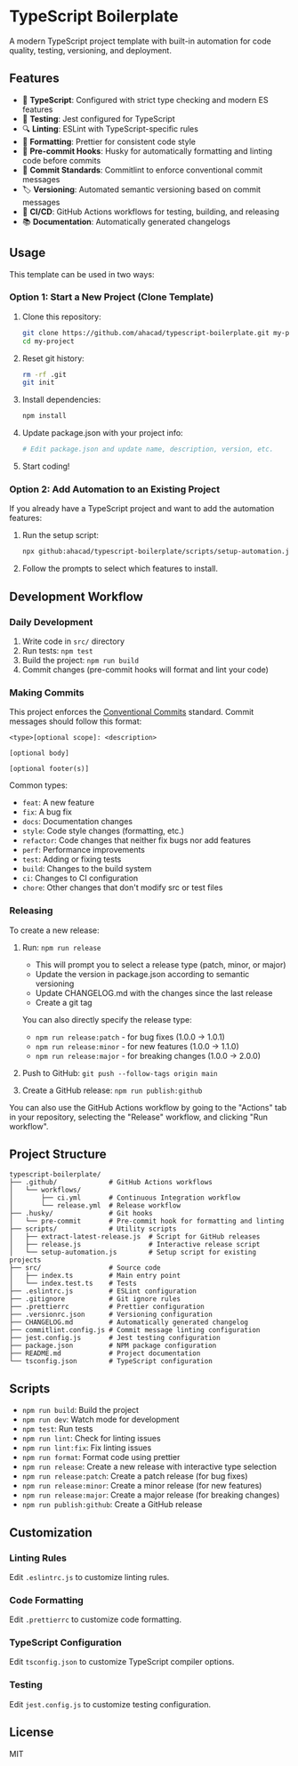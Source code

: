 # TypeScript Boilerplate

A modern TypeScript project template with built-in automation for code quality, testing, versioning, and deployment.

## Features

- 🔷 **TypeScript**: Configured with strict type checking and modern ES features
- 🧪 **Testing**: Jest configured for TypeScript
- 🔍 **Linting**: ESLint with TypeScript-specific rules
- 💅 **Formatting**: Prettier for consistent code style
- 🧹 **Pre-commit Hooks**: Husky for automatically formatting and linting code before commits
- 📝 **Commit Standards**: Commitlint to enforce conventional commit messages
- 🏷️ **Versioning**: Automated semantic versioning based on commit messages
- 🚀 **CI/CD**: GitHub Actions workflows for testing, building, and releasing
- 📚 **Documentation**: Automatically generated changelogs

## Usage

This template can be used in two ways:

### Option 1: Start a New Project (Clone Template)

1. Clone this repository:

   ```bash
   git clone https://github.com/ahacad/typescript-boilerplate.git my-project
   cd my-project
   ```

2. Reset git history:

   ```bash
   rm -rf .git
   git init
   ```

3. Install dependencies:

   ```bash
   npm install
   ```

4. Update package.json with your project info:

   ```bash
   # Edit package.json and update name, description, version, etc.
   ```

5. Start coding!

### Option 2: Add Automation to an Existing Project

If you already have a TypeScript project and want to add the automation features:

1. Run the setup script:

   ```bash
   npx github:ahacad/typescript-boilerplate/scripts/setup-automation.js
   ```

2. Follow the prompts to select which features to install.

## Development Workflow

### Daily Development

1. Write code in `src/` directory
2. Run tests: `npm test`
3. Build the project: `npm run build`
4. Commit changes (pre-commit hooks will format and lint your code)

### Making Commits

This project enforces the [Conventional Commits](https://www.conventionalcommits.org/) standard. Commit messages should follow this format:

```
<type>[optional scope]: <description>

[optional body]

[optional footer(s)]
```

Common types:

- `feat`: A new feature
- `fix`: A bug fix
- `docs`: Documentation changes
- `style`: Code style changes (formatting, etc.)
- `refactor`: Code changes that neither fix bugs nor add features
- `perf`: Performance improvements
- `test`: Adding or fixing tests
- `build`: Changes to the build system
- `ci`: Changes to CI configuration
- `chore`: Other changes that don't modify src or test files

### Releasing

To create a new release:

1. Run: `npm run release`

   - This will prompt you to select a release type (patch, minor, or major)
   - Update the version in package.json according to semantic versioning
   - Update CHANGELOG.md with the changes since the last release
   - Create a git tag

   You can also directly specify the release type:

   - `npm run release:patch` - for bug fixes (1.0.0 → 1.0.1)
   - `npm run release:minor` - for new features (1.0.0 → 1.1.0)
   - `npm run release:major` - for breaking changes (1.0.0 → 2.0.0)

2. Push to GitHub: `git push --follow-tags origin main`

3. Create a GitHub release: `npm run publish:github`

You can also use the GitHub Actions workflow by going to the "Actions" tab in your repository, selecting the "Release" workflow, and clicking "Run workflow".

## Project Structure

```
typescript-boilerplate/
├── .github/             # GitHub Actions workflows
│   └── workflows/
│       ├── ci.yml       # Continuous Integration workflow
│       └── release.yml  # Release workflow
├── .husky/              # Git hooks
│   └── pre-commit       # Pre-commit hook for formatting and linting
├── scripts/             # Utility scripts
│   ├── extract-latest-release.js  # Script for GitHub releases
│   ├── release.js                 # Interactive release script
│   └── setup-automation.js        # Setup script for existing projects
├── src/                 # Source code
│   ├── index.ts         # Main entry point
│   └── index.test.ts    # Tests
├── .eslintrc.js         # ESLint configuration
├── .gitignore           # Git ignore rules
├── .prettierrc          # Prettier configuration
├── .versionrc.json      # Versioning configuration
├── CHANGELOG.md         # Automatically generated changelog
├── commitlint.config.js # Commit message linting configuration
├── jest.config.js       # Jest testing configuration
├── package.json         # NPM package configuration
├── README.md            # Project documentation
└── tsconfig.json        # TypeScript configuration
```

## Scripts

- `npm run build`: Build the project
- `npm run dev`: Watch mode for development
- `npm test`: Run tests
- `npm run lint`: Check for linting issues
- `npm run lint:fix`: Fix linting issues
- `npm run format`: Format code using prettier
- `npm run release`: Create a new release with interactive type selection
- `npm run release:patch`: Create a patch release (for bug fixes)
- `npm run release:minor`: Create a minor release (for new features)
- `npm run release:major`: Create a major release (for breaking changes)
- `npm run publish:github`: Create a GitHub release

## Customization

### Linting Rules

Edit `.eslintrc.js` to customize linting rules.

### Code Formatting

Edit `.prettierrc` to customize code formatting.

### TypeScript Configuration

Edit `tsconfig.json` to customize TypeScript compiler options.

### Testing

Edit `jest.config.js` to customize testing configuration.

## License

MIT
